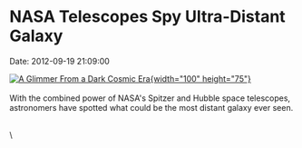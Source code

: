 NASA Telescopes Spy Ultra-Distant Galaxy
========================================

Date: 2012-09-19 21:09:00

[![A Glimmer From a Dark Cosmic
Era](http://www.jpl.nasa.gov/images/spitzer/20120919/pia15806-th.jpg){width="100"
height="75"}](http://www.jpl.nasa.gov/news/news.cfm?release=2012-294&rn=news.xml&rst=3522)\
\
With the combined power of NASA\'s Spitzer and Hubble space telescopes,
astronomers have spotted what could be the most distant galaxy ever
seen.

\
\
